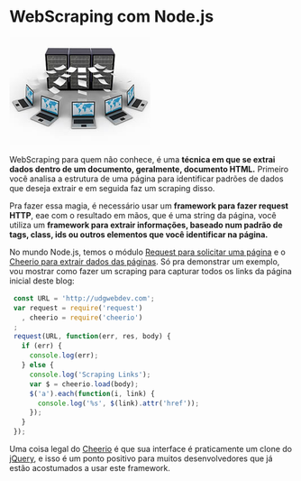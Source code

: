 # WebScraping com Node.js

![WebScraping com Node.js](../images/web-scraping.jpg "WebScraping com Node.js")

WebScraping para quem não conhece, é uma **técnica em que se extrai dados dentro de um documento, geralmente, documento HTML.**
Primeiro você analisa a estrutura de uma página para identificar padrões de dados que deseja extrair e em seguida faz um scraping disso.

Pra fazer essa magia, é necessário usar um **framework para fazer request HTTP**, eae com o resultado em mãos, que é uma string da página, você utiliza um **framework para extrair informações, baseado num padrão de tags, class, ids ou outros elementos que você identificar na página.**

No mundo Node.js, temos o módulo [Request para solicitar uma página](https://npmjs.org/package/request) e o [Cheerio para extrair dados das páginas](https://npmjs.org/package/cheerio).
Só pra demonstrar um exemplo, vou mostrar como fazer um scraping para capturar todos os links da página inicial deste blog:

``` javascript
 const URL = 'http://udgwebdev.com';
 var request = require('request')
   , cheerio = require('cheerio')
 ;
 request(URL, function(err, res, body) {
   if (err) {
     console.log(err);
   } else {
     console.log('Scraping Links');
     var $ = cheerio.load(body);
     $('a').each(function(i, link) {
       console.log('%s', $(link).attr('href'));
     });
   }
 });
``` 

Uma coisa legal do [Cheerio](https://npmjs.org/package/cheerio) é que sua interface é praticamente um clone do [jQuery](http://jquery.com), e isso é um ponto positivo para muitos desenvolvedores que já estão acostumados a usar este framework.